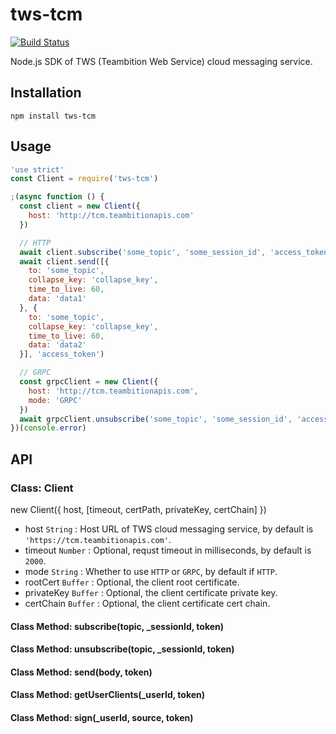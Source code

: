 # tws-tcm
[![Build Status](https://travis-ci.org/teambition/tws-tcm.svg?branch=master)](https://travis-ci.org/teambition/tws-tcm)

Node.js SDK of TWS (Teambition Web Service) cloud messaging service.

## Installation

```
npm install tws-tcm
```

## Usage

```js
'use strict'
const Client = require('tws-tcm')

;(async function () {
  const client = new Client({
    host: 'http://tcm.teambitionapis.com'
  })

  // HTTP
  await client.subscribe('some_topic', 'some_session_id', 'access_token')
  await client.send([{
    to: 'some_topic',
    collapse_key: 'collapse_key',
    time_to_live: 60,
    data: 'data1'
  }, {
    to: 'some_topic',
    collapse_key: 'collapse_key',
    time_to_live: 60,
    data: 'data2'
  }], 'access_token')

  // GRPC
  const grpcClient = new Client({
    host: 'http://tcm.teambitionapis.com',
    mode: 'GRPC'
  })
  await grpcClient.unsubscribe('some_topic', 'some_session_id', 'access_token')
})(console.error)
```

## API

### Class: Client

new Client({ host, [timeout, certPath, privateKey, certChain] })

- host `String` : Host URL of TWS cloud messaging service, by default is `'https://tcm.teambitionapis.com'`.
- timeout `Number` : Optional, requst timeout in milliseconds, by default is `2000`.
- mode `String` : Whether to use `HTTP` or `GRPC`, by default if `HTTP`.
- rootCert `Buffer` : Optional, the client root certificate.
- privateKey `Buffer` : Optional, the client certificate private key.
- certChain `Buffer` : Optional, the client certificate cert chain.

#### Class Method: subscribe(topic, _sessionId, token)

#### Class Method: unsubscribe(topic, _sessionId, token)

#### Class Method: send(body, token)

#### Class Method: getUserClients(_userId, token)

#### Class Method: sign(_userId, source, token)
